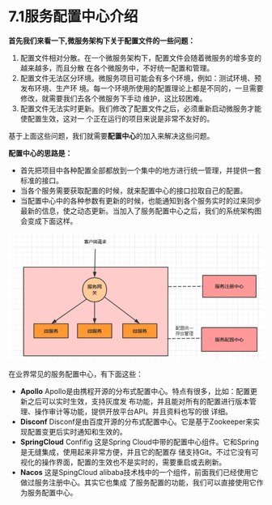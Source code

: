 # 7.1服务配置中心介绍

**首先我们来看一下,微服务架构下关于配置文件的一些问题：**

1. 配置文件相对分散。在一个微服务架构下，配置文件会随着微服务的增多变的越来越多，而且分散 在各个微服务中，不好统一配置和管理。
2. 配置文件无法区分环境。微服务项目可能会有多个环境，例如：测试环境、预发布环境、生产环 境。每一个环境所使用的配置理论上都是不同的，一旦需要修改，就需要我们去各个微服务下手动 维护，这比较困难。
3. 配置文件无法实时更新。我们修改了配置文件之后，必须重新启动微服务才能使配置生效，这对一 个正在运行的项目来说是非常不友好的。

基于上面这些问题，我们就需要**配置中心**的加入来解决这些问题。

**配置中心的思路是：**

* 首先把项目中各种配置全部都放到一个集中的地方进行统一管理，并提供一套标准的接口。
* 当各个服务需要获取配置的时候，就来配置中心的接口拉取自己的配置。
* 当配置中心中的各种参数有更新的时候，也能通知到各个服务实时的过来同步最新的信息，使之动态更新。当加入了服务配置中心之后，我们的系统架构图会变成下面这样。

![](<../.gitbook/assets/image (10).png>)

在业界常见的服务配置中心，有下面这些：

* **Apollo** Apollo是由携程开源的分布式配置中心。特点有很多，比如：配置更新之后可以实时生效，支持灰度发 布功能，并且能对所有的配置进行版本管理、操作审计等功能，提供开放平台API。并且资料也写的很 详细。
* **Disconf** Disconf是由百度开源的分布式配置中心。它是基于Zookeeper来实现配置变更后实时通知和生效的。&#x20;
* **SpringCloud** Confifig 这是Spring Cloud中带的配置中心组件。它和Spring是无缝集成，使用起来非常方便，并且它的配置存 储支持Git。不过它没有可视化的操作界面，配置的生效也不是实时的，需要重启或去刷新。&#x20;
* **Nacos** 这是SpingCloud alibaba技术栈中的一个组件，前面我们已经使用它做过服务注册中心。其实它也集成 了服务配置的功能，我们可以直接使用它作为服务配置中心。

